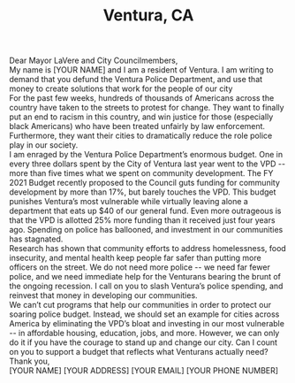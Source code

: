 ---
title: Ventura, CA
permalink: "/ventura"
name: Letter to Mayor and City Council
city: Ventura
state: CA
layout: email
recipients:
- mlavere@cityofventura.ca.gov
- srubalcava@cityofventura.ca.gov
- lbrown@cityofventura.ca.gov
- jfriedman@cityofventura.ca.gov
- cheitmann@cityofventura.ca.gov
- enasarenko@cityofventura.ca.gov
- cweir@cityofventura.ca.gov
subject: Ventura Resident for Defunding the VPD
body: |-
    Dear Mayor LaVere and City Councilmembers,

    My name is [YOUR NAME] and I am a resident of Ventura. I am writing to demand that you defund the Ventura Police Department, and use that money to create solutions that work for the people of our city

    For the past few weeks, hundreds of thousands of Americans across the country have taken to the streets to protest for change. They want to finally put an end to racism in this country, and win justice for those (especially black Americans) who have been treated unfairly by law enforcement. Furthermore, they want their cities to dramatically reduce the role police play in our society.

    I am enraged by the Ventura Police Department’s enormous budget. One in every three dollars spent by the City of Ventura last year went to the VPD -- more than five times what we spent on community development. The FY 2021 Budget recently proposed to the Council guts funding for community development by more than 17%, but barely touches the VPD. This budget punishes Ventura’s most vulnerable while virtually leaving alone a department that eats up $40 of our general fund. Even more outrageous is that the VPD is allotted 25% more funding than it received just four years ago. Spending on police has ballooned, and investment in our communities has stagnated.

    Research has shown that community efforts to address homelessness, food insecurity, and mental health keep people far safer than putting more officers on the street. We do not need more police -- we need far fewer police, and we need immediate help for the Venturans bearing the brunt of the ongoing recession. I call on you to slash Ventura’s police spending, and reinvest that money in developing our communities.

    We can’t cut programs that help our communities in order to protect our soaring police budget. Instead, we should set an example for cities across America by eliminating the VPD’s bloat and investing in our most vulnerable -- in affordable housing, education, jobs, and more. However, we can only do it if you have the courage to stand up and change our city. Can I count on you to support a budget that reflects what Venturans actually need?

    Thank you,

    [YOUR NAME]
    [YOUR ADDRESS]
    [YOUR EMAIL]
    [YOUR PHONE NUMBER]
---
